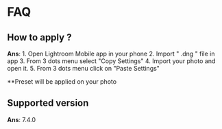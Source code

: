 # FAQ 
## How to apply ?
 **Ans**: 1. Open Lightroom Mobile app in your phone
 2. Import " .dng " file in app
 3. From 3 dots menu select "Copy Settings"
 4. Import your photo and open it.
 5. From 3 dots menu click on "Paste Settings" 

**Preset will be applied on your photo

## Supported version
 **Ans**: 7.4.0







